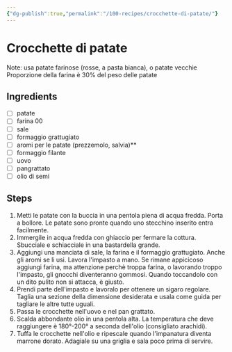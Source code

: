 ```yaml
---
{"dg-publish":true,"permalink":"/100-recipes/crocchette-di-patate/"}
---
```


# Crocchette di patate
Note: usa patate farinose (rosse, a pasta bianca), o patate vecchie
Proporzione della farina è 30% del peso delle patate
## Ingredients
- [ ] patate
- [ ] farina 00
- [ ] sale
- [ ] formaggio grattugiato
- [ ] aromi per le patate (prezzemolo, salvia)**
- [ ] formaggio filante
- [ ] uovo
- [ ] pangrattato
- [ ] olio di semi
## Steps
1. Metti le patate con la buccia in una pentola piena di acqua fredda. Porta a bollore. Le patate sono pronte quando uno stecchino inserito entra facilmente.
2. Immergile in acqua fredda con ghiaccio per fermare la cottura. Sbucciale e schiacciale in una bastardella grande.
3. Aggiungi una manciata di sale, la farina e il formaggio grattugiato. Anche gli aromi se li usi. Lavora l'impasto a mano. Se rimane appicicoso aggiungi farina, ma attenzione perchè troppa farina, o lavorando troppo l'impasto, gli gnocchi diventeranno gommosi. Quando toccandolo con un dito pulito non si attacca, è giusto.
4. Prendi parte dell'impasto e lavoralo per ottenere un sigaro regolare. Taglia una sezione della dimensione desiderata e usala come guida per tagliare le altre tutte uguali. 
5. Passa le crocchette nell'uovo e nel pan grattato.
6. Scalda abbondante olio in una pentola alta. La temperatura che deve raggiungere è 180°-200° a seconda dell'olio (consigliato arachidi).
7. Tuffa le crocchette nell'olio e ripescale quando l'impanatura diventa marrone dorato. Adagiale su una griglia e sala poco prima di servire.
